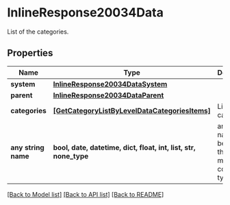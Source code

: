 # InlineResponse20034Data

List of the categories.

## Properties
Name | Type | Description | Notes
------------ | ------------- | ------------- | -------------
**system** | [**InlineResponse20034DataSystem**](InlineResponse20034DataSystem.md) |  | [optional] 
**parent** | [**InlineResponse20034DataParent**](InlineResponse20034DataParent.md) |  | [optional] 
**categories** | [**[GetCategoryListByLevelDataCategoriesItems]**](GetCategoryListByLevelDataCategoriesItems.md) | List of categories. | [optional] 
**any string name** | **bool, date, datetime, dict, float, int, list, str, none_type** | any string name can be used but the value must be the correct type | [optional]

[[Back to Model list]](../README.md#documentation-for-models) [[Back to API list]](../README.md#documentation-for-api-endpoints) [[Back to README]](../README.md)


